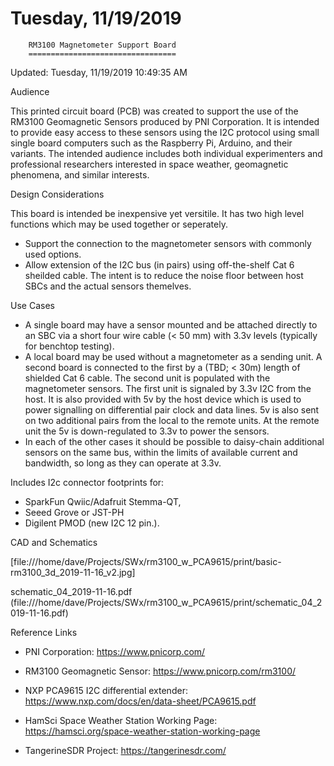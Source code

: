 

  Tuesday, 11/19/2019
  ===================


		RM3100 Magnetometer Support Board
		=================================

Updated: Tuesday, 11/19/2019 10:49:35 AM

Audience


This printed circuit board (PCB) was created to support the use of the RM3100 Geomagnetic Sensors produced by PNI Corporation.  It is intended to provide easy access to these sensors using the I2C protocol using small single board computers such as the Raspberry Pi, Arduino, and their variants.  The intended audience includes both individual experimenters and professional researchers interested in space weather, geomagnetic phenomena, and similar interests.

Design Considerations


This board  is intended be inexpensive yet versitile. It has two high level functions which may be used together or seperately.

- Support the connection to the magnetometer sensors with commonly used options.
- Allow extension of the I2C bus (in pairs) using off-the-shelf Cat 6 sheilded cable.  The intent is to reduce the noise floor between host SBCs and the actual sensors themelves.

Use Cases


- A single board may have a sensor mounted and be attached directly to an SBC via a short four wire cable (< 50 mm) with 3.3v levels (typically for benchtop testing).
- A local board may be used without a magnetometer as a sending unit.  A second board is connected to the first by a (TBD; < 30m) length of shielded Cat 6 cable.  The second unit is populated with the magnetometer sensors.  The first unit is signaled by 3.3v I2C from the host.  It is also provided with 5v by the host device which is used to power signalling on differential pair clock and data lines.  5v is also sent on two additional pairs from the local to the remote units. At the remote unit the 5v is down-regulated to 3.3v to power the sensors.
- In each of the other cases it should be possible to daisy-chain additional sensors on the same bus, within the limits of available current and bandwidth, so long as they can operate at 3.3v.

Includes I2c connector footprints for:

- SparkFun Qwiic/Adafruit Stemma-QT, 
- Seeed Grove or JST-PH
- Digilent PMOD (new I2C 12 pin.).

CAD and Schematics


[file:///home/dave/Projects/SWx/rm3100_w_PCA9615/print/basic-rm3100_3d_2019-11-16_v2.jpg]

schematic_04_2019-11-16.pdf (file:///home/dave/Projects/SWx/rm3100_w_PCA9615/print/schematic_04_2019-11-16.pdf)


Reference Links


- PNI Corporation: https://www.pnicorp.com/ 

- RM3100 Geomagnetic Sensor: https://www.pnicorp.com/rm3100/ 

- NXP PCA9615 I2C differential extender: https://www.nxp.com/docs/en/data-sheet/PCA9615.pdf 



- HamSci Space Weather Station Working Page: https://hamsci.org/space-weather-station-working-page 

- TangerineSDR Project: https://tangerinesdr.com/


